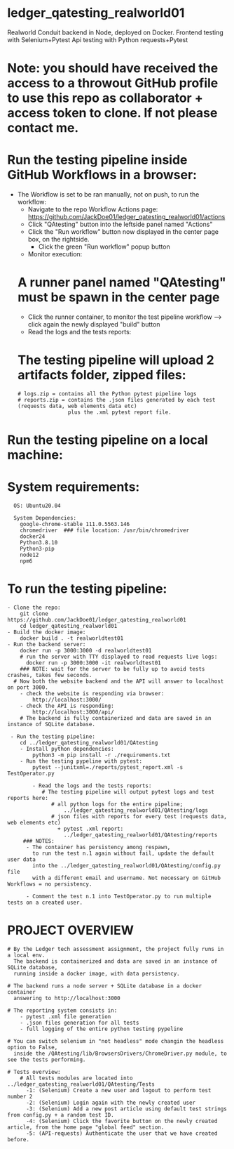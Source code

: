 # ledger_qatesting_realworld01
Realworld Conduit backend in Node, deployed on Docker.
Frontend testing with Selenium+Pytest
Api testing with Python requests+Pytest

# Note: you should have received the access to a throwout GitHub profile to use this repo as collaborator + access token to clone. If not please contact me.

# Run the testing pipeline inside GitHub Workflows in a browser:
  - The Workflow is set to be ran manually, not on push, to run the workflow:
    - Navigate to the repo Workflow Actions page:
        https://github.com/JackDoe01/ledger_qatesting_realworld01/actions
    - Click "QAtesting" button into the leftside panel named "Actions"
    - Click the "Run workflow" button now displayed in the center page box, on the rightside.
      - Click the green "Run workflow" popup button
     - Monitor execution:
      # A runner panel named "QAtesting" must be spawn in the center page
      - Click the runner container, to monitor the test pipeline workflow --> click again the newly displayed "build" button
     - Read the logs and the tests reports:
      # The testing pipeline will upload 2 artifacts folder, zipped files:
        # logs.zip = contains all the Python pytest pipeline logs
        # reports.zip = contains the .json files generated by each test (requests data, web elements data etc)
                        plus the .xml pytest report file.
                        
 # Run the testing pipeline on a local machine:
  # System requirements:
      OS: Ubuntu20.04
    
      System Dependencies:
        google-chrome-stable 111.0.5563.146
        chromedriver  ### file location: /usr/bin/chromedriver 
        docker24
        Python3.8.10
        Python3-pip
        node12
        npm6
        
  # To run the testing pipeline:
    - Clone the repo:
        git clone https://github.com/JackDoe01/ledger_qatesting_realworld01
        cd ledger_qatesting_realworld01
    - Build the docker image:
        docker build . -t realworldtest01
    - Run the backend server:
        docker run -p 3000:3000 -d realworldtest01
        # run the server with TTY displayed to read requests live logs:
          docker run -p 3000:3000 -it realworldtest01
        ### NOTE: wait for the server to be fully up to avoid tests crashes, takes few seconds.
      # Now both the website backend and the API will answer to localhost on port 3000.
        - check the website is responding via browser:
            http://localhost:3000/
        - check the API is responding:
            http://localhost:3000/api/
        # The backend is fully containerized and data are saved in an instance of SQLite database.    
           
     - Run the testing pipeline:
        cd ../ledger_qatesting_realworld01/QAtesting
        - Install python dependencies:
            python3 -m pip install -r ./requirements.txt
        - Run the testing pypeline with pytest:
            pytest --junitxml=./reports/pytest_report.xml -s TestOperator.py
            
            - Read the logs and the tests reports:
               # The testing pipeline will output pytest logs and test reports here:
                  # all python logs for the entire pipeline;
                      ../ledger_qatesting_realworld01/QAtesting/logs 
                  # json files with reports for every test (requests data, web elements etc)
                    + pytest .xml report:
                      ../ledger_qatesting_realworld01/QAtesting/reports 
         ### NOTES:
          - The container has persistency among respawn, 
            to run the test n.1 again without fail, update the default user data
            into the ../ledger_qatesting_realworld01/QAtesting/config.py file
            with a different email and username. Not necessary on GitHub Workflows = no persistency.
            
          - Comment the test n.1 into TestOperator.py to run multiple tests on a created user.
                  
# PROJECT OVERVIEW
    # By the Ledger tech assessment assignment, the project fully runs in a local env.
      The backend is containerized and data are saved in an instance of SQLite database, 
      running inside a docker image, with data persistency.
      
    # The backend runs a node server + SQLite database in a docker container
      answering to http://localhost:3000
      
    # The reporting system consists in:
        - pytest .xml file generation
        - .json files generation for all tests
        - full logging of the entire python testing pypeline
        
    # You can switch selenium in "not headless" mode changin the headless option to False,
      inside the /QAtesting/lib/BrowsersDrivers/ChromeDriver.py module, to see the tests performing.
    
    # Tests overview:
        # All tests modules are located into ../ledger_qatesting_realworld01/QAtesting/Tests
          -1: (Selenium) Create a new user and logout to perform test number 2
          -2: (Selenium) Login again with the newly created user
          -3: (Selenium) Add a new post article using default test strings from config.py + a random test ID.
          -4: (Selenium) Click the favorite button on the newly created article, from the home page "global feed" section.
          -5: (API-requests) Authenticate the user that we have created before.
